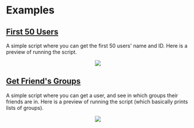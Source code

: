 # Examples

## [First 50 Users](examples/first_50_users.py)

A simple script where you can get the first 50 users' name and ID. Here is a preview of running the script.

<div align="center">
    <img src="https://cdn.glitch.com/e2cf91a4-2560-4488-8199-86d5de725231%2Ffirst_50_users.gif?v=1586045162347">
</div>

## [Get Friend's Groups](get_friends_groups.py)

A simple script where you can get a user, and see in which groups their friends are in. Here is a preview of running the script (which basically prints lists of groups).

<div align="center">
    <img src="https://cdn.glitch.com/e2cf91a4-2560-4488-8199-86d5de725231%2Fget_friends_groups.gif?v=1586045869352">
</div>
